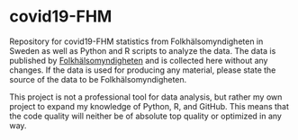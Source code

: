 # covid19-FHM
Repository for covid19-FHM statistics from Folkhälsomyndigheten in Sweden as well as Python and R scripts to analyze the data. The data is published by [Folkhälsomyndigheten](https://www.folkhalsomyndigheten.se) and is collected here without any changes. If the data is used for producing any material, please state the source of the data to be Folkhälsomyndigheten.

This project is not a professional tool for data analysis, but rather my own project to expand my knowledge of Python, R, and GitHub. This means that the code quality will neither be of absolute top quality or optimized in any way. 
